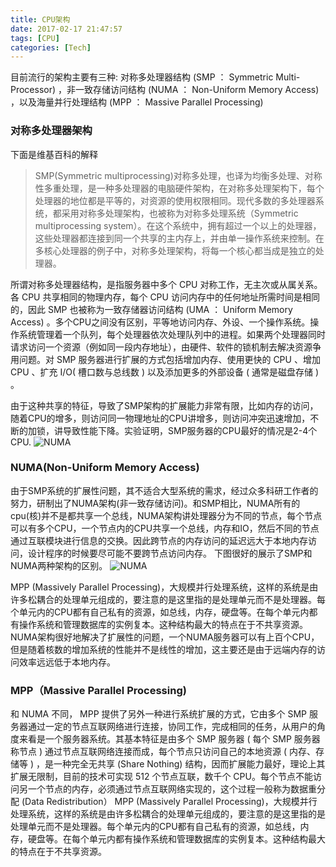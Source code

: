 ```yaml
---
title: CPU架构
date: 2017-02-17 21:47:57
tags: [CPU]
categories: [Tech]
---
```

目前流行的架构主要有三种: 对称多处理器结构 (SMP ： Symmetric Multi-Processor) ，非一致存储访问结构 (NUMA ： Non-Uniform Memory Access) ，以及海量并行处理结构 (MPP ： Massive Parallel Processing)

### 对称多处理器架构
下面是维基百科的解释
> SMP(Symmetric multiprocessing)对称多处理，也译为均衡多处理、对称性多重处理，是一种多处理器的电脑硬件架构，在对称多处理架构下，每个处理器的地位都是平等的，对资源的使用权限相同。现代多数的多处理器系统，都采用对称多处理架构，也被称为对称多处理系统（Symmetric multiprocessing system）。在这个系统中，拥有超过一个以上的处理器，这些处理器都连接到同一个共享的主内存上，并由单一操作系统来控制。在多核心处理器的例子中，对称多处理架构，将每一个核心都当成是独立的处理器。

所谓对称多处理器结构，是指服务器中多个 CPU 对称工作，无主次或从属关系。各 CPU 共享相同的物理内存，每个 CPU 访问内存中的任何地址所需时间是相同的，因此 SMP 也被称为一致存储器访问结构 (UMA ： Uniform Memory Access) 。多个CPU之间没有区别，平等地访问内存、外设、一个操作系统。操作系统管理着一个队列，每个处理器依次处理队列中的进程。如果两个处理器同时请求访问一个资源（例如同一段内存地址），由硬件、软件的锁机制去解决资源争用问题。对 SMP 服务器进行扩展的方式包括增加内存、使用更快的 CPU 、增加 CPU 、扩充 I/O( 槽口数与总线数 ) 以及添加更多的外部设备 ( 通常是磁盘存储 ) 。

由于这种共享的特征，导致了SMP架构的扩展能力非常有限，比如内存的访问，随着CPU的增多，则访问同一物理地址的CPU讲增多，则访问冲突迅速增加，不断的加锁，讲导致性能下降。实验证明，SMP服务器的CPU最好的情况是2-4个CPU.
![NUMA](http://7sbpmg.com1.z0.glb.clouddn.com/blog/images/2017/SMP.png)

### NUMA(Non-Uniform Memory Access)
由于SMP系统的扩展性问题，其不适合大型系统的需求，经过众多科研工作者的努力，研制出了NUMA架构(非一致存储访问)。和SMP相比，NUMA所有的cpu(核)并不是都共享一个总线，NUMA架构讲处理器分为不同的节点，每个节点可以有多个CPU，一个节点内的CPU共享一个总线，内存和IO，然后不同的节点通过互联模块进行信息的交换。因此跨节点的内存访问的延迟远大于本地内存访问，设计程序的时候要尽可能不要跨节点访问内存。
下图很好的展示了SMP和NUMA两种架构的区别。
![NUMA](http://7sbpmg.com1.z0.glb.clouddn.com/blog/images/2017/NUMA.png)

MPP (Massively Parallel Processing)，大规模并行处理系统，这样的系统是由许多松耦合的处理单元组成的，要注意的是这里指的是处理单元而不是处理器。每个单元内的CPU都有自己私有的资源，如总线，内存，硬盘等。在每个单元内都有操作系统和管理数据库的实例复本。这种结构最大的特点在于不共享资源。NUMA架构很好地解决了扩展性的问题，一个NUMA服务器可以有上百个CPU，但是随着核数的增加系统的性能并不是线性的增加，这主要还是由于远端内存的访问效率远远低于本地内存。

### MPP（Massive Parallel Processing)
和 NUMA 不同， MPP 提供了另外一种进行系统扩展的方式，它由多个 SMP 服务器通过一定的节点互联网络进行连接，协同工作，完成相同的任务，从用户的角度来看是一个服务器系统。其基本特征是由多个 SMP 服务器 ( 每个 SMP 服务器称节点 ) 通过节点互联网络连接而成，每个节点只访问自己的本地资源 ( 内存、存储等 ) ，是一种完全无共享 (Share Nothing) 结构，因而扩展能力最好，理论上其扩展无限制，目前的技术可实现 512 个节点互联，数千个 CPU。每个节点不能访问另一个节点的内存，必须通过节点互联网络实现的，这个过程一般称为数据重分配 (Data Redistribution）
MPP (Massively Parallel Processing)，大规模并行处理系统，这样的系统是由许多松耦合的处理单元组成的，要注意的是这里指的是处理单元而不是处理器。每个单元内的CPU都有自己私有的资源，如总线，内存，硬盘等。在每个单元内都有操作系统和管理数据库的实例复本。这种结构最大的特点在于不共享资源。 
